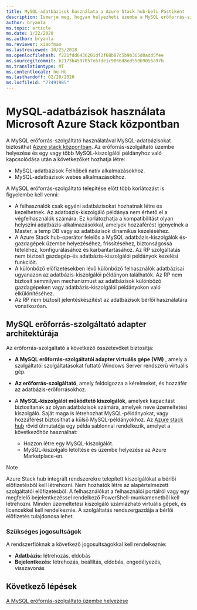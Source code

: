 ```yaml
---
title: MySQL-adatbázisok használata a Azure Stack hub-beli Pástiként
description: Ismerje meg, hogyan helyezheti üzembe a MySQL erőforrás-szolgáltatót, és hogyan biztosíthat MySQL-adatbázisokat Azure Stack hub szolgáltatásként.
author: bryanla
ms.topic: article
ms.date: 1/22/2020
ms.author: bryanla
ms.reviewer: xiaofmao
ms.lastreviewed: 10/25/2018
ms.openlocfilehash: f221fdd6436201df2f68b87c5b9b365d0add5fee
ms.sourcegitcommit: b2173b4597057e67de1c9066d8ed550b9056a97b
ms.translationtype: MT
ms.contentlocale: hu-HU
ms.lasthandoff: 02/20/2020
ms.locfileid: "77491985"
---
```

# <a name="use-mysql-databases-on-microsoft-azure-stack-hub"></a>MySQL-adatbázisok használata Microsoft Azure Stack központban

A MySQL erőforrás-szolgáltató használatával MySQL-adatbázisokat biztosíthat [Azure stack központban](azure-stack-overview.md). Az erőforrás-szolgáltató üzembe helyezése és egy vagy több MySQL-kiszolgálói példányhoz való kapcsolódása után a következőket hozhatja létre:

* MySQL-adatbázisok Felhőbeli natív alkalmazásokhoz.
* MySQL-adatbázisok webes alkalmazásokhoz.  

A MySQL erőforrás-szolgáltató telepítése előtt több korlátozást is figyelembe kell venni:

- A felhasználók csak egyéni adatbázisokat hozhatnak létre és kezelhetnek. Az adatbázis-kiszolgáló példánya nem érhető el a végfelhasználók számára. Ez korlátozhatja a kompatibilitást olyan helyszíni adatbázis-alkalmazásokkal, amelyek hozzáférést igényelnek a Master, a temp DB vagy az adatbázisok dinamikus kezeléséhez.
- A Azure Stack hub-operátor felelős a MySQL adatbázis-kiszolgálók és-gazdagépek üzembe helyezéséhez, frissítéséhez, biztonságossá tételéhez, konfigurálásához és karbantartásához. Az RP szolgáltatás nem biztosít gazdagép-és adatbázis-kiszolgálói példányok kezelési funkcióit. 
- A különböző előfizetésekben lévő különböző felhasználók adatbázisai ugyanazon az adatbázis-kiszolgálói példányon találhatók. Az RP nem biztosít semmilyen mechanizmust az adatbázisok különböző gazdagépeken vagy adatbázis-kiszolgálói példányokon való elkülönítéséhez.
- Az RP nem biztosít jelentéskészítést az adatbázisok bérlői használatára vonatkozóan.

## <a name="mysql-resource-provider-adapter-architecture"></a>MySQL erőforrás-szolgáltató adapter architektúrája

Az erőforrás-szolgáltató a következő összetevőket biztosítja:

* **A MySQL erőforrás-szolgáltatói adapter virtuális gépe (VM)** , amely a szolgáltatói szolgáltatásokat futtató Windows Server rendszerű virtuális gép.
* **Az erőforrás-szolgáltató**, amely feldolgozza a kérelmeket, és hozzáfér az adatbázis-erőforrásokhoz.
* A **MySQL-kiszolgálót működtető kiszolgálók**, amelyek kapacitást biztosítanak az olyan adatbázisok számára, amelyek neve üzemeltetési kiszolgáló. Saját maga is létrehozhat MySQL-példányokat, vagy hozzáférést biztosíthat a külső MySQL-példányokhoz. Az [Azure stack hub](https://github.com/Azure/AzureStack-QuickStart-Templates/tree/master/mysql-standalone-server-windows) rövid útmutatója egy példa sablonnal rendelkezik, amelyet a következőhöz használhat:

  * Hozzon létre egy MySQL-kiszolgálót.
  * MySQL-kiszolgáló letöltése és üzembe helyezése az Azure Marketplace-en.

> [!NOTE]
> Azure Stack hub integrált rendszerekre telepített kiszolgálókat a bérlői előfizetésből kell létrehozni. Nem hozhatók létre az alapértelmezett szolgáltatói előfizetésből. A felhasználókat a felhasználói portálról vagy egy megfelelő bejelentkezéssel rendelkező PowerShell-munkamenetből kell létrehozni. Minden üzemeltetési kiszolgáló számlázható virtuális gépek, és licencekkel kell rendelkeznie. A szolgáltatás rendszergazdája a bérlői előfizetés tulajdonosa lehet.

### <a name="required-privileges"></a>Szükséges jogosultságok

A rendszerfióknak a következő jogosultságokkal kell rendelkeznie:

* **Adatbázis:** létrehozás, eldobás
* **Bejelentkezés:** létrehozás, beállítás, eldobás, engedélyezés, visszavonás  

## <a name="next-steps"></a>Következő lépések

[A MySQL erőforrás-szolgáltató üzembe helyezése](azure-stack-mysql-resource-provider-deploy.md)
